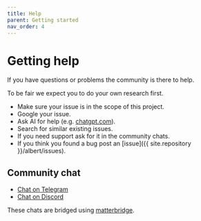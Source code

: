 ```yaml
---
title: Help
parent: Getting started
nav_order: 4
---
```


# Getting help

If you have questions or problems the community is there to help.

To be fair we expect you to do your own research first.

- Make sure your issue is in the scope of this project.
- Google your issue.
- Ask AI for help (e.g. [chatgpt.com](https://chatgpt.com/)). 
- Search for similar existing issues.
- If you need support ask for it in the community chats.
- If you think you found a bug post an [issue]({{ site.repository }}/albert/issues).

## Community chat

- [Chat on Telegram](https://telegram.me/albert_launcher_community)
- [Chat on Discord](https://discord.gg/t8G2EkvRZh)

These chats are bridged using [matterbridge](https://github.com/42wim/matterbridge).
